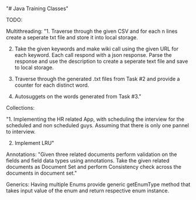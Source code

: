 "# Java Training Classes"

TODO:


Multithreading:
"1. Traverse through the given CSV and for each n lines create a seperate txt file and store it into local storage.



2. Take the given keywords and make wiki call using the given URL for each keyword. Each call respond with a json response. Parse the response and use the description to create a seperate text file and save to local storage.


3. Traverse through the generated .txt files  from Task #2 and provide a counter for each distinct word.

4. Autosuggets on the words generated from Task #3."

Collections:

"1. Implementing the HR related App, with scheduling the interview for the scheduled and
non scheduled guys. Assuming that there is only one pannel to interview.

2. Implement LRU"

Annotations:
"Given three related documents perform validation on the fields and field data types using annotations.
Take the given related documents as Document Set and perform Consistency check across the documents in document set."

Generics:
Having multiple Enums provide generic getEnumType method that takes input value of the enum and return respective enum instance.


